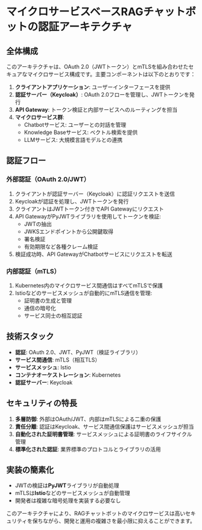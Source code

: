 # マイクロサービスベースRAGチャットボットの認証アーキテクチャ

## 全体構成

このアーキテクチャは、OAuth 2.0（JWTトークン）とmTLSを組み合わせたセキュアなマイクロサービス構成です。主要コンポーネントは以下のとおりです：

1. **クライアントアプリケーション**: ユーザーインターフェースを提供
2. **認証サーバー（Keycloak）**: OAuth 2.0フローを管理し、JWTトークンを発行
3. **API Gateway**: トークン検証と内部サービスへのルーティングを担当
4. **マイクロサービス群**:
   - Chatbotサービス: ユーザーとの対話を管理
   - Knowledge Baseサービス: ベクトル検索を提供
   - LLMサービス: 大規模言語モデルとの連携

## 認証フロー

### 外部認証（OAuth 2.0/JWT）
1. クライアントが認証サーバー（Keycloak）に認証リクエストを送信
2. Keycloakが認証を処理し、JWTトークンを発行
3. クライアントはJWTトークン付きでAPI Gatewayにリクエスト
4. API GatewayがPyJWTライブラリを使用してトークンを検証:
   - JWTの抽出
   - JWKSエンドポイントから公開鍵取得
   - 署名検証
   - 有効期限など各種クレーム検証
5. 検証成功時、API GatewayがChatbotサービスにリクエストを転送

### 内部認証（mTLS）
1. Kubernetes内のマイクロサービス間通信はすべてmTLSで保護
2. Istioなどのサービスメッシュが自動的にmTLS通信を管理:
   - 証明書の生成と管理
   - 通信の暗号化
   - サービス同士の相互認証

## 技術スタック

- **認証**: OAuth 2.0、JWT、PyJWT（検証ライブラリ）
- **サービス間通信**: mTLS（相互TLS）
- **サービスメッシュ**: Istio
- **コンテナオーケストレーション**: Kubernetes
- **認証サーバー**: Keycloak

## セキュリティの特長

1. **多層防御**: 外部はOAuth/JWT、内部はmTLSによる二重の保護
2. **責任分離**: 認証はKeycloak、サービス間通信保護はサービスメッシュが担当
3. **自動化された証明書管理**: サービスメッシュによる証明書のライフサイクル管理
4. **標準化された認証**: 業界標準のプロトコルとライブラリの活用

## 実装の簡素化

- JWTの検証は**PyJWT**ライブラリが自動処理
- mTLSは**Istio**などのサービスメッシュが自動管理
- 開発者は複雑な暗号処理を実装する必要なし

このアーキテクチャにより、RAGチャットボットのマイクロサービスは高いセキュリティを保ちながら、開発と運用の複雑さを最小限に抑えることができます。